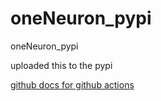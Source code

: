 # oneNeuron_pypi
oneNeuron_pypi

uploaded this to the pypi 

[github docs for github actions](https://docs.github.com/en/actions/guides/building-and-testing-python#publishing-to-package-registries)